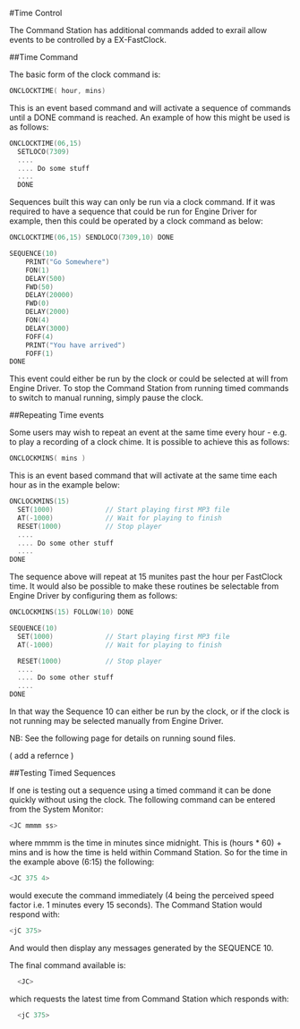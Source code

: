 
#Time Control

The Command Station has additional commands added to exrail allow events to be controlled by a EX-FastClock.

##Time Command

  The basic form of the clock command is:

```cpp
ONCLOCKTIME( hour, mins)
```

This is an event based command and will activate a sequence of commands until a DONE command is reached.  An example of how this might be used is as follows:

```cpp
ONCLOCKTIME(06,15) 
  SETLOCO(7309) 
  ....
  .... Do some stuff
  ....
  DONE
```

Sequences built this way can only be run via a clock command.  If it was required to have a sequence that could be run for Engine Driver for example, then this could be operated by a clock command as below:

```cpp
ONCLOCKTIME(06,15) SENDLOCO(7309,10) DONE

SEQUENCE(10)
    PRINT("Go Somewhere")
    FON(1)
    DELAY(500)
    FWD(50)
    DELAY(20000)
    FWD(0)
    DELAY(2000)
    FON(4)
    DELAY(3000)
    FOFF(4)
    PRINT("You have arrived")
    FOFF(1)
DONE
```

This event could either be run by the clock or could be selected at will from Engine Driver.  To stop the Command Station from running timed commands to switch to manual running, simply pause the clock.

##Repeating Time events

Some users may wish to repeat an event at the same time every hour - e.g. to play a recording of a clock chime.  It is possible to achieve this as follows:

```cpp
ONCLOCKMINS( mins )
```

This is an event based command that will activate at the same time each hour as in the example below:

```cpp
ONCLOCKMINS(15) 
  SET(1000)             // Start playing first MP3 file
  AT(-1000)             // Wait for playing to finish
  RESET(1000)           // Stop player 
  ....
  .... Do some other stuff
  ....
DONE
```

The sequence above will repeat at 15 munites past the hour per FastClock time.  It would also be possible to make these routines be selectable from Engine Driver by configuring them as follows:

```cpp
ONCLOCKMINS(15) FOLLOW(10) DONE

SEQUENCE(10)
  SET(1000)             // Start playing first MP3 file
  AT(-1000)             // Wait for playing to finish

  RESET(1000)           // Stop player 
  ....
  .... Do some other stuff
  ....
DONE
```
In that way the Sequence 10 can either be run by the clock, or if the clock is not running may be selected manually from Engine Driver.

NB:  See the following page for details on running sound files.

( add a refernce )


##Testing Timed Sequences

If one is testing out a sequence using a timed command it can be done quickly without using the clock.  The following command can be entered from the System Monitor:

```cpp
<JC mmmm ss> 
```

where mmmm is the time in minutes since midnight.  This is (hours * 60) + mins and is how the time is held within  Command Station.  So for the time in the example above (6:15) the following:

```cpp
<JC 375 4>
```

would execute the command immediately (4 being the perceived speed factor i.e. 1 minutes every 15 seconds).  The  Command Station would respond with:

```cpp
<jC 375>
```

And would then display any messages generated by the SEQUENCE 10.

The final command available is:

```cpp
  <JC>
```

which requests the latest time from  Command Station which responds with:

```cpp
  <jC 375>
```



